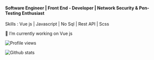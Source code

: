 #### Software Engineer | Front End - Developer | Network Security & Pen-Testing Enthusiast

Skills : Vue js | Javascript | No Sql | Rest API |  Scss

🔭 I’m currently working on Vue js  

![Profile views](https://gpvc.arturio.dev/ratul16)  

![Github stats](https://github-readme-stats.vercel.app/api?username=ratul16&show_icons=true&show_icons=true&theme=dracula)
